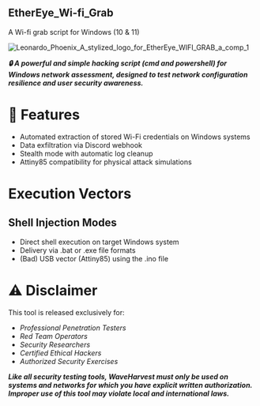 ## EtherEye_Wi-fi_Grab
A Wi-fi grab script for Windows (10 &amp; 11)

![Leonardo_Phoenix_A_stylized_logo_for_EtherEye_WIFI_GRAB_a_comp_1](https://github.com/user-attachments/assets/953fa6e8-6306-40e4-a4fa-8bb71bd032ec)

***🔒 A powerful and simple hacking script (cmd and powershell) for Windows network assessment, designed to test network configuration resilience and user security awareness.***

# 🎯 Features
- Automated extraction of stored Wi-Fi credentials on Windows systems
- Data exfiltration via Discord webhook 
- Stealth mode with automatic log cleanup
- Attiny85 compatibility for physical attack simulations

# Execution Vectors
## Shell Injection Modes

- Direct shell execution on target Windows system
- Delivery via .bat or .exe file formats
- (Bad) USB vector (Attiny85) using the .ino file 

# ⚠️ Disclaimer
This tool is released exclusively for:

- *Professional Penetration Testers*
- *Red Team Operators*
- *Security Researchers*
- *Certified Ethical Hackers*
- *Authorized Security Exercises*

***Like all security testing tools, WaveHarvest must only be used on systems and networks for which you have explicit written authorization. Improper use of this tool may violate local and international laws.***
